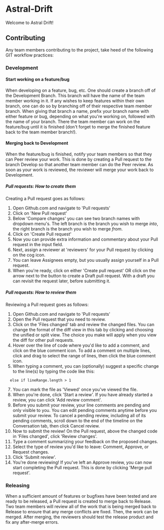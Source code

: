 # Astral-Drift

Welcome to Astral Drift!

## Contributing
Any team members contributing to the project, take heed of the following GIT workflow practices:

### Development
#### Start working on a feature/bug
When developing on a feature, bug, etc. One should create a branch off of the Development Branch.
This branch will have the name of the team member working in it.
If any wishes to keep features within their own branch, one can do so by branching off of their respective team member branch.
When giving that branch a name, prefix your branch name with either feature or bug, depending on what you're working on, followed with the name of your branch.
There the team member can work on the feature/bug until it is finished (don't forget to merge the finished feature back to the team member branch!).

#### Merging back to Development
When the feature/bug is finished, notify your team members so that they can Peer review your work.
This is done by creating a Pull request to the branch Develop so that another team member can do the Peer review.
As soon as your work is reviewed, the reviewer will merge your work back to Development.

##### Pull requests: How to create them
Creating a Pull request goes as follows:
1. Open Github.com and navigate to 'Pull requests'
2. Click on 'New Pull request'
3. Below 'Compare changes' you can see two branch names with dropdown menu's. The left branch is the branch you wish to merge _into_, the right branch is the branch you wish to merge _from_.
4. Click on 'Create Pull request'
5. Now you can provide extra information and commentary about your Pull request in the input field.
6. Next, assign a reviewer at 'reviewers' for your Pull request by clicking on the cog icon.
7. You can leave Assignees empty, but you usually assign yourself in a Pull request.
8. When you're ready, click on either 'Create pull request' OR click on the arrow next to the button to create a Draft pull request. With a draft you can revisit the request later, before submitting it.

##### Pull requests: How to review them
Reviewing a Pull request goes as follows:
1. Open Github.com and navigate to 'Pull requests'
2. Open the Pull request that you need to review.
3. Click on the 'Files changed' tab and review the changed files. You can change the format of the diff view in this tab by clicking and choosing the unified or split view. The choice you make will apply when you view the diff for other pull requests. 
4. Hover over the line of code where you'd like to add a comment, and click on the blue comment icon. To add a comment on multiple lines, click and drag to select the range of lines, then click the blue comment icon. 
5. When typing a comment, you can (optionally) suggest a specific change to the line(s) by typing the code like this:

```suggestion
  else if lineRange.length > 1
```

7. You can mark the file as 'Viewed' once you've viewed the file.
8. When you're done, click 'Start a review'. If you have already started a review, you can click 'Add review comment'.
9. Before you submit your review, your line comments are pending and only visible to you. You can edit pending comments anytime before you submit your review. To cancel a pending review, including all of its pending comments, scroll down to the end of the timeline on the Conversation tab, then click Cancel review.
10. Now to submit the review! On the Pull request, above the changed code in 'Files changed', click 'Review changes'.
11. Type a comment summarizing your feedback on the proposed changes. 
12. Select the type of review you'd like to leave: Comment, Approve, or Request changes.
13. Click 'Submit review'.
14. You're done reviewing! If you've left an Approve review, you can now start completing the Pull request. This is done by clicking 'Merge pull request'.

### Releasing
When a sufficient amount of features or bugfixes have been tested and are ready to be released, a Pull request is created to merge back to Release.
Two team members will review all of the work that is being merged back to Release to ensure that any merge conflicts are fixed.
Then, the work can be merged. After merging, the reviewers should test the release product and fix any after-merge errors.
